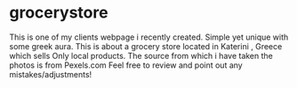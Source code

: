 # grocerystore
This is one of my clients webpage i recently created. 
Simple yet unique with some greek aura.
This is about a grocery store located in Katerini , Greece which sells Only local products.
The source from which i have taken the photos is from Pexels.com
Feel free to review and point out any mistakes/adjustments!
